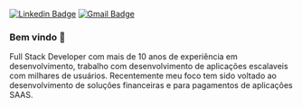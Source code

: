 [![Linkedin Badge](https://img.shields.io/badge/-lucaswantz-blue?style=flat-square&logo=Linkedin&logoColor=white&link=https://www.linkedin.com/in/lucas-wantz-da-motta/)](https://www.linkedin.com/in/lucas-wantz-da-motta/) 
[![Gmail Badge](https://img.shields.io/badge/lucaswantz@hotmail.com-c14438?style=flat-square&logo=Gmail&logoColor=white&link=mailto:lucaswantz@hotmail.com)](mailto:lucaswantz@hotmail.com)

### Bem vindo 👋

Full Stack Developer com mais de 10 anos de experiência em desenvolvimento, trabalho com desenvolvimento de aplicações escalaveis com milhares de usuários. Recentemente meu foco tem sido voltado ao desenvolvimento de soluções financeiras e para pagamentos de aplicações SAAS.
